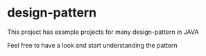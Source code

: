 # design-pattern
This project has example projects for many design-pattern in JAVA

Feel free to have a look and start understanding the pattern
